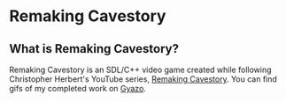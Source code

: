 # Remaking Cavestory
## What is Remaking Cavestory?
Remaking Cavestory is an SDL/C++ video game created while following Christopher Herbert's YouTube series, [Remaking Cavestory](https://www.youtube.com/playlist?list=PL006xsVEsbKjSKBmLu1clo85yLrwjY67X). You can find gifs of my completed work on [Gyazo](https://gyazo.com/collections/8e060f5c74b891e2e0bbe1dd89a0a8a8).
